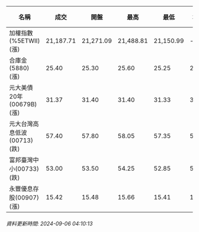 | 名稱 | 成交 | 開盤 | 最高 | 最低 | 均價 | 成交金額(億) | 昨收 | 漲跌幅 | 漲跌 | 總量 | 昨量 | 振幅 |
| -------- | -------- | -------- | -------- |-------- | -------- | -------- |-------- |-------- |-------- | -------- | -------- |-------- |
|加權指數(%5ETWII) (漲)|21,187.71|21,271.09|21,488.81|21,150.99|-|3,219.91|21,092.75|0.45%|94.96|7,914,320|0|1.60%|
|合庫金(5880) (漲)|25.40|25.30|25.60|25.25|25.43|2.11|25.20|0.79%|0.20|8,309|22,570|1.39%|
|元大美債20年(00679B) (漲)|31.37|31.40|31.40|31.33|31.36|23.67|31.14|0.74%|0.23|75,484|85,741|0.22%|
|元大台灣高息低波(00713) (跌)|57.40|57.80|58.05|57.35|57.69|7.53|57.45|0.09%|0.05|13,045|35,606|1.22%|
|富邦臺灣中小(00733) (跌)|53.00|53.50|54.25|52.85|53.57|0.985|53.20|0.38%|0.20|1,839|4,029|2.63%|
|永豐優息存股(00907) (漲)|15.42|15.48|15.66|15.41|15.53|0.430|15.36|0.39%|0.06|2,768|7,603|1.63%|
###### 資料更新時間: 2024-09-06 04:10:13